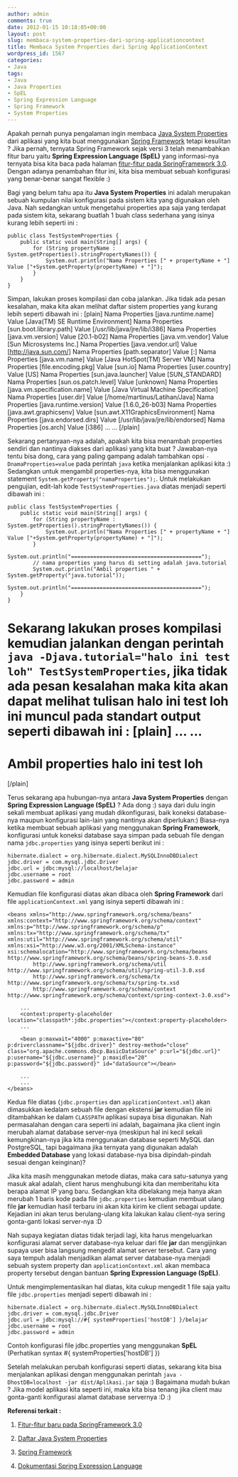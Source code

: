 ```yaml
---
author: admin
comments: true
date: 2012-01-15 10:18:05+00:00
layout: post
slug: membaca-system-properties-dari-spring-applicationcontext
title: Membaca System Properties dari Spring ApplicationContext
wordpress_id: 1567
categories:
- Java
tags:
- Java
- Java Properties
- SpEL
- Spring Expression Language
- Spring Framework
- System Properties
---
```


Apakah pernah punya pengalaman ingin membaca [Java System Properties](http://docs.oracle.com/javase/tutorial/essential/environment/sysprop.html) dari aplikasi yang kita buat menggunakan [Spring Framework](http://www.springsource.org/) tetapi kesulitan ? Jika pernah, ternyata Spring Framework sejak versi 3 telah menambahkan fitur baru yaitu **Spring Expression Language (SpEL)** yang informasi-nya ternyata bisa kita baca pada halaman [fitur-fitur pada SpringFramework 3.0](http://static.springsource.org/spring/docs/3.0.5.RELEASE/reference/new-in-3.html). Dengan adanya penambahan fitur ini, kita bisa membuat sebuah konfigurasi yang benar-benar sangat flexible :)

Bagi yang belum tahu apa itu **Java System Properties** ini adalah merupakan sebuah kumpulan nilai konfigurasi pada sistem kita yang digunakan oleh Java. Nah sedangkan untuk mengetahui properties apa saja yang terdapat pada sistem kita, sekarang buatlah 1 buah class sederhana yang isinya kurang lebih seperti ini :

    
    
    public class TestSystemProperties {
    	public static void main(String[] args) {
    		for (String propertyName : System.getProperties().stringPropertyNames()) {
    			System.out.println("Nama Properties [" + propertyName + "] Value ["+System.getProperty(propertyName) + "]");
    		}
    	}
    }
    



Simpan, lakukan proses kompilasi dan coba jalankan. Jika tidak ada pesan kesalahan, maka kita akan melihat daftar sistem properties yang kurang lebih seperti dibawah ini :
[plain]
Nama Properties [java.runtime.name] Value [Java(TM) SE Runtime Environment]
Nama Properties [sun.boot.library.path] Value [/usr/lib/java/jre/lib/i386]
Nama Properties [java.vm.version] Value [20.1-b02]
Nama Properties [java.vm.vendor] Value [Sun Microsystems Inc.]
Nama Properties [java.vendor.url] Value [http://java.sun.com/]
Nama Properties [path.separator] Value [:]
Nama Properties [java.vm.name] Value [Java HotSpot(TM) Server VM]
Nama Properties [file.encoding.pkg] Value [sun.io]
Nama Properties [user.country] Value [US]
Nama Properties [sun.java.launcher] Value [SUN_STANDARD]
Nama Properties [sun.os.patch.level] Value [unknown]
Nama Properties [java.vm.specification.name] Value [Java Virtual Machine Specification]
Nama Properties [user.dir] Value [/home/martinus/Latihan/Java]
Nama Properties [java.runtime.version] Value [1.6.0_26-b03]
Nama Properties [java.awt.graphicsenv] Value [sun.awt.X11GraphicsEnvironment]
Nama Properties [java.endorsed.dirs] Value [/usr/lib/java/jre/lib/endorsed]
Nama Properties [os.arch] Value [i386]
...
...
[/plain]
<!-- more -->
Sekarang pertanyaan-nya adalah, apakah kita bisa menambah properties sendiri dan nantinya diakses dari aplikasi yang kita buat ? Jawaban-nya tentu bisa dong, cara yang paling gampang adalah tambahkan opsi `-DnamaProperties=value` pada perintah `java` ketika menjalankan aplikasi kita :) Sedangkan untuk mengambil properties-nya, kita bisa menggunakan statement `System.getProperty("namaProperties");`. Untuk melakukan pengujian, edit-lah kode `TestSystemProperties.java` diatas menjadi seperti dibawah ini :

    
    
    public class TestSystemProperties {
    	public static void main(String[] args) {
    		for (String propertyName : System.getProperties().stringPropertyNames()) {
    			System.out.println("Nama Properties [" + propertyName + "] Value ["+System.getProperty(propertyName) + "]");
    		}
    		System.out.println("=========================================");
    		// nama properties yang harus di setting adalah java.tutorial
    		System.out.println("Ambil properties " + System.getProperty("java.tutorial"));
    		System.out.println("=========================================");
    	}
    }
    



Sekarang lakukan proses kompilasi kemudian jalankan dengan perintah `java -Djava.tutorial="halo ini test loh" TestSystemProperties`, jika tidak ada pesan kesalahan maka kita akan dapat melihat tulisan **halo ini test loh** ini muncul pada standart output seperti dibawah ini :
[plain]
...
...
=========================================
Ambil properties halo ini test loh
=========================================
[/plain]

Terus sekarang apa hubungan-nya antara **Java System Properties** dengan **Spring Expression Language (SpEL)** ? Ada dong :) saya dari dulu ingin sekali membuat aplikasi yang mudah dikonfigurasi, baik koneksi database-nya maupun konfigurasi lain-lain yang nantinya akan diperlukan:) Biasa-nya ketika membuat sebuah aplikasi yang menggunakan **Spring Framework**, konfigurasi untuk koneksi database saya simpan pada sebuah file dengan nama `jdbc.properties` yang isinya seperti berikut ini :

    
    
    hibernate.dialect = org.hibernate.dialect.MySQLInnoDBDialect
    jdbc.driver = com.mysql.jdbc.Driver
    jdbc.url = jdbc:mysql://localhost/belajar
    jdbc.username = root
    jdbc.password = admin
    



Kemudian file konfigurasi diatas akan dibaca oleh **Spring Framework** dari file `applicationContext.xml` yang isinya seperti dibawah ini :

    
    
    
    <beans xmlns="http://www.springframework.org/schema/beans" xmlns:context="http://www.springframework.org/schema/context" xmlns:p="http://www.springframework.org/schema/p" xmlns:tx="http://www.springframework.org/schema/tx" xmlns:util="http://www.springframework.org/schema/util" xmlns:xsi="http://www.w3.org/2001/XMLSchema-instance" xsi:schemalocation="http://www.springframework.org/schema/beans http://www.springframework.org/schema/beans/spring-beans-3.0.xsd
    		http://www.springframework.org/schema/util http://www.springframework.org/schema/util/spring-util-3.0.xsd
    		http://www.springframework.org/schema/tx http://www.springframework.org/schema/tx/spring-tx.xsd
    		http://www.springframework.org/schema/context http://www.springframework.org/schema/context/spring-context-3.0.xsd">
    
        ...
        <context:property-placeholder location="classpath*:jdbc.properties"></context:property-placeholder>
        ...
        
        <bean p:maxwait="4000" p:maxactive="80" p:driverclassname="${jdbc.driver}" destroy-method="close" class="org.apache.commons.dbcp.BasicDataSource" p:url="${jdbc.url}" p:username="${jdbc.username}" p:maxidle="20" p:password="${jdbc.password}" id="dataSource"></bean>
    
        ...
        ...
    </beans>
    



Kedua file diatas (`jdbc.properties` dan `applicationContext.xml`) akan dimasukkan kedalam sebuah file dengan ekstensi **jar** kemudian file ini ditambahkan ke dalam `CLASSPATH` aplikasi supaya bisa digunakan. Nah permasalahan dengan cara seperti ini adalah, bagaimana jika client ingin merubah alamat database server-nya (meskipun hal ini kecil sekali kemungkinan-nya jika kita menggunakan database seperti MySQL dan PostgreSQL, tapi bagaimana jika ternyata yang digunakan adalah **Embedded Database** yang lokasi database-nya bisa dipindah-pindah sesuai dengan keinginan)? 

Jika kita masih menggunakan metode diatas, maka cara satu-satunya yang masuk akal adalah, client harus menghubungi kita dan memberitahu kita berapa alamat IP yang baru. Sedangkan kita dibelakang meja hanya akan merubah 1 baris kode pada file `jdbc.properties` kemudian membuat ulang file **jar** kemudian hasil terbaru ini akan kita kirim ke client sebagai update. Kejadian ini akan terus berulang-ulang kita lakukan kalau client-nya sering gonta-ganti lokasi server-nya :D

Nah supaya kegiatan diatas tidak terjadi lagi, kita harus mengeluarkan konfigurasi alamat server database-nya keluar dari file **jar** dan mengijinkan supaya user bisa langsung mengedit alamat server tersebut. Cara yang saya tempuh adalah menjadikan alamat server database-nya menjadi sebuah system property dan `applicationContext.xml` akan membaca property tersebut dengan bantuan **Spring Expression Language (SpEL)**.

Untuk mengimplementasikan hal diatas, kita cukup mengedit 1 file saja yaitu file `jdbc.properties` menjadi seperti dibawah ini :


    
    
    hibernate.dialect = org.hibernate.dialect.MySQLInnoDBDialect
    jdbc.driver = com.mysql.jdbc.Driver
    jdbc.url = jdbc:mysql://#{ systemProperties['hostDB'] }/belajar
    jdbc.username = root
    jdbc.password = admin
    


Contoh konfigurasi file jdbc.properties yang menggunakan **SpEL** (Perhatikan syntax #{ systemProperties['hostDB'] })

Setelah melakukan perubah konfigurasi seperti diatas, sekarang kita bisa menjalankan aplikasi dengan menggunakan perintah `java -DhostDB=localhost -jar dist/Aplikasi.jar` saja :) Bagaimana mudah bukan ? Jika model aplikasi kita seperti ini, maka kita bisa tenang jika client mau gonta-ganti konfigurasi alamat database servernya :D :)


**Referensi terkait :**




  1. [Fitur-fitur baru pada SpringFramework 3.0](http://static.springsource.org/spring/docs/3.0.5.RELEASE/reference/new-in-3.html)


  2. [Daftar Java System Properties](http://docs.oracle.com/javase/tutorial/essential/environment/sysprop.html)


  3. [Spring Framework](http://www.springsource.org/)


  4. [Dokumentasi Spring Expression Language](http://static.springsource.org/spring/docs/3.0.5.RELEASE/reference/expressions.html)


